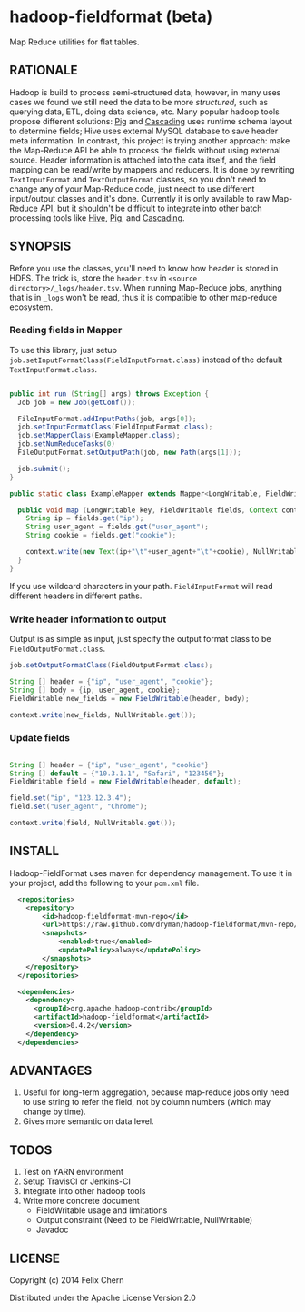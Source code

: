 hadoop-fieldformat (beta)
==================

Map Reduce utilities for flat tables.

RATIONALE
---------

Hadoop is build to process semi-structured data; however, in many uses cases we found we still need the data to be more *structured*, such as querying data, ETL, doing data science, etc. Many popular hadoop tools propose different solutions: [Pig][pig] and [Cascading][cascading] uses runtime schema layout to determine fields; Hive uses external MySQL database to save header meta information. In contrast, this project is trying another approach: make the Map-Reduce API be able to process the fields without using external source. Header information is attached into the data itself, and the field mapping can be read/write by mappers and reducers. It is done by rewriting `TextInputFormat` and `TextOutputFormat` classes, so you don't need to change any of your Map-Reduce code, just needt to use different input/output classes and it's done. Currently it is only available to raw Map-Reduce API, but it shouldn't be difficult to integrate into other batch processing tools like [Hive][hive], [Pig][pig], and [Cascading][cascading].

[hive]: http://hive.apache.org
[pig]: https://pig.apache.org
[cascading]: http://www.cascading.org

SYNOPSIS
--------

Before you use the classes, you'll need to know how header is stored in HDFS. The trick is, store the `header.tsv` in `<source directory>/_logs/header.tsv`. When running Map-Reduce jobs, anything that is in `_logs` won't be read, thus it is compatible to other map-reduce ecosystem.

### Reading fields in Mapper

To use this library, just setup `job.setInputFormatClass(FieldInputFormat.class)` instead of the default `TextInputFormat.class`. 

```java

public int run (String[] args) throws Exception {
  Job job = new Job(getConf());

  FileInputFormat.addInputPaths(job, args[0]);
  job.setInputFormatClass(FieldInputFormat.class);
  job.setMapperClass(ExampleMapper.class);
  job.setNumReduceTasks(0)
  FileOutputFormat.setOutputPath(job, new Path(args[1]));

  job.submit();
}

public static class ExampleMapper extends Mapper<LongWritable, FieldWritable, Text, NullWritable> {

  public void map (LongWritable key, FieldWritable fields, Context context) throws IOException, InterruptedException{
    String ip = fields.get("ip");
    String user_agent = fields.get("user_agent");
    String cookie = fields.get("cookie");

    context.write(new Text(ip+"\t"+user_agent+"\t"+cookie), NullWritable.get());
  }
}
```

If you use wildcard characters in your path. `FieldInputFormat` will read different headers in different paths.


### Write header information to output

Output is as simple as input, just specify the output format class to be `FieldOutputFormat.class`.

```java
job.setOutputFormatClass(FieldOutputFormat.class);

String [] header = {"ip", "user_agent", "cookie"};
String [] body = {ip, user_agent, cookie};
FieldWritable new_fields = new FieldWritable(header, body);

context.write(new_fields, NullWritable.get());
```

### Update fields

```java

String [] header = {"ip", "user_agent", "cookie"}
String [] default = {"10.3.1.1", "Safari", "123456"};
FieldWritable field = new FieldWritable(header, default);

field.set("ip", "123.12.3.4");
field.set("user_agent", "Chrome");

context.write(field, NullWritable.get());
```

INSTALL
-------

Hadoop-FieldFormat uses maven for dependency management. To use it in your project, add the following to your `pom.xml` file.

```xml
  <repositories>
    <repository>
        <id>hadoop-fieldformat-mvn-repo</id>
        <url>https://raw.github.com/dryman/hadoop-fieldformat/mvn-repo/</url>
        <snapshots>
            <enabled>true</enabled>
            <updatePolicy>always</updatePolicy>
        </snapshots>
    </repository>
  </repositories>

  <dependencies>
    <dependency>
      <groupId>org.apache.hadoop-contrib</groupId>
      <artifactId>hadoop-fieldformat</artifactId>
      <version>0.4.2</version>
    </dependency>
  </dependencies>
```

ADVANTAGES
----------

1. Useful for long-term aggregation, because map-reduce jobs only need to use string to refer the field, not by column numbers (which may change by time).
2. Gives more semantic on data level.

TODOS
-----

1. Test on YARN environment
2. Setup TravisCI or Jenkins-CI
3. Integrate into other hadoop tools
4. Write more concrete document
    * FieldWritable usage and limitations
    * Output constraint (Need to be FieldWritable, NullWritable)
    * Javadoc

LICENSE
-------

Copyright (c) 2014 Felix Chern

Distributed under the Apache License Version 2.0
